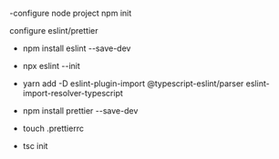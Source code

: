 -configure node project
npm init

configure eslint/prettier
* npm install eslint --save-dev
* npx eslint --init
* yarn add -D eslint-plugin-import @typescript-eslint/parser eslint-import-resolver-typescript
* npm install prettier --save-dev
* touch .prettierrc

* tsc init
